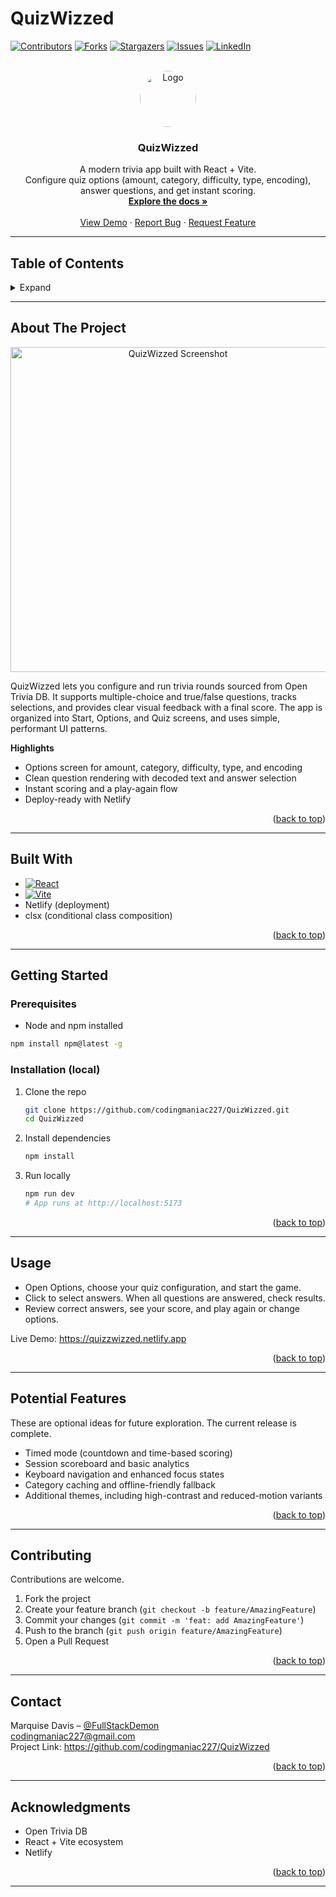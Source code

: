 # QuizWizzed

<!-- PROJECT SHIELDS -->
[![Contributors][contributors-shield]][contributors-url]
[![Forks][forks-shield]][forks-url]
[![Stargazers][stars-shield]][stars-url]
[![Issues][issues-shield]][issues-url]
[![LinkedIn][linkedin-shield]][linkedin-url]

<!-- PROJECT LOGO -->
<br />
<div align="center">
  <a href="https://github.com/codingmaniac227/QuizWizzed" target="_blank" rel="noopener">
    <img src="./logo.png" alt="Logo" width="90" height="90" style="border-radius:50%">
  </a>

  <h3 align="center">QuizWizzed</h3>

  <p align="center">
    A modern trivia app built with React + Vite.<br />
    Configure quiz options (amount, category, difficulty, type, encoding), answer questions, and get instant scoring.
    <br />
    <a href="https://github.com/codingmaniac227/QuizWizzed" target="_blank" rel="noopener"><strong>Explore the docs »</strong></a>
    <br />
    <br />
    <a href="https://quizzwizzed.netlify.app" target="_blank" rel="noopener">View Demo</a>
    ·
    <a href="https://github.com/codingmaniac227/QuizWizzed/issues" target="_blank" rel="noopener">Report Bug</a>
    ·
    <a href="https://github.com/codingmaniac227/QuizWizzed/issues" target="_blank" rel="noopener">Request Feature</a>
  </p>
</div>

---

## Table of Contents
<details>
  <summary>Expand</summary>
  <ol>
    <li><a href="#about-the-project">About The Project</a></li>
    <li><a href="#built-with">Built With</a></li>
    <li><a href="#getting-started">Getting Started</a></li>
    <li><a href="#usage">Usage</a></li>
    <li><a href="#potential-features">Potential Features</a></li>
    <li><a href="#contributing">Contributing</a></li>
    <li><a href="#contact">Contact</a></li>
    <li><a href="#acknowledgments">Acknowledgments</a></li>
  </ol>
</details>

---

## About The Project

<p align="center">
  <img src="./screenshot.png" alt="QuizWizzed Screenshot" width="520">
</p>

QuizWizzed lets you configure and run trivia rounds sourced from Open Trivia DB. It supports multiple-choice and true/false questions, tracks selections, and provides clear visual feedback with a final score. The app is organized into Start, Options, and Quiz screens, and uses simple, performant UI patterns.

**Highlights**
- Options screen for amount, category, difficulty, type, and encoding
- Clean question rendering with decoded text and answer selection
- Instant scoring and a play-again flow
- Deploy-ready with Netlify

<p align="right">(<a href="#quizwizzed">back to top</a>)</p>

---

## Built With

* [![React][React.js]][React-url]
* [![Vite][Vite.js]][Vite-url]
* Netlify (deployment)
* clsx (conditional class composition)

<p align="right">(<a href="#quizwizzed">back to top</a>)</p>

---

## Getting Started

### Prerequisites
- Node and npm installed

```sh
npm install npm@latest -g
```

### Installation (local)

1. Clone the repo
   ```sh
   git clone https://github.com/codingmaniac227/QuizWizzed.git
   cd QuizWizzed
   ```

2. Install dependencies
   ```sh
   npm install
   ```

3. Run locally
   ```sh
   npm run dev
   # App runs at http://localhost:5173
   ```

<p align="right">(<a href="#quizwizzed">back to top</a>)</p>

---

## Usage

- Open Options, choose your quiz configuration, and start the game.
- Click to select answers. When all questions are answered, check results.
- Review correct answers, see your score, and play again or change options.

Live Demo: <a href="https://quizzwizzed.netlify.app" target="_blank" rel="noopener">https://quizzwizzed.netlify.app</a>

<p align="right">(<a href="#quizwizzed">back to top</a>)</p>

---

## Potential Features

These are optional ideas for future exploration. The current release is complete.

- Timed mode (countdown and time-based scoring)
- Session scoreboard and basic analytics
- Keyboard navigation and enhanced focus states
- Category caching and offline-friendly fallback
- Additional themes, including high-contrast and reduced-motion variants

<p align="right">(<a href="#quizwizzed">back to top</a>)</p>

---

## Contributing

Contributions are welcome.

1. Fork the project  
2. Create your feature branch (`git checkout -b feature/AmazingFeature`)  
3. Commit your changes (`git commit -m 'feat: add AmazingFeature'`)  
4. Push to the branch (`git push origin feature/AmazingFeature`)  
5. Open a Pull Request  

<p align="right">(<a href="#quizwizzed">back to top</a>)</p>

---

## Contact

Marquise Davis – <a href="https://instagram.com/FullStackDemon" target="_blank" rel="noopener">@FullStackDemon</a>  
codingmaniac227@gmail.com  
Project Link: <a href="https://github.com/codingmaniac227/QuizWizzed" target="_blank" rel="noopener">https://github.com/codingmaniac227/QuizWizzed</a>

<p align="right">(<a href="#quizwizzed">back to top</a>)</p>

---

## Acknowledgments

- Open Trivia DB
- React + Vite ecosystem
- Netlify

<p align="right">(<a href="#quizwizzed">back to top</a>)</p>

---

<!-- MARKDOWN LINKS & IMAGES -->
[contributors-shield]: https://img.shields.io/github/contributors/codingmaniac227/QuizWizzed?style=for-the-badge
[contributors-url]: https://github.com/codingmaniac227/QuizWizzed/graphs/contributors
[forks-shield]: https://img.shields.io/github/forks/codingmaniac227/QuizWizzed?style=for-the-badge
[forks-url]: https://github.com/codingmaniac227/QuizWizzed/network/members
[stars-shield]: https://img.shields.io/github/stars/codingmaniac227/QuizWizzed?style=for-the-badge
[stars-url]: https://github.com/codingmaniac227/QuizWizzed/stargazers
[issues-shield]: https://img.shields.io/github/issues/codingmaniac227/QuizWizzed?style=for-the-badge
[issues-url]: https://github.com/codingmaniac227/QuizWizzed/issues
[linkedin-shield]: https://img.shields.io/badge/-LinkedIn-black.svg?style=for-the-badge&logo=linkedin&colorB=555
[linkedin-url]: https://www.linkedin.com/in/marquise-davis/
[React.js]: https://img.shields.io/badge/React-20232A?style=for-the-badge&logo=react&logoColor=61DAFB
[React-url]: https://react.dev/
[Vite.js]: https://img.shields.io/badge/Vite-646CFF?style=for-the-badge&logo=vite&logoColor=FFD62E
[Vite-url]: https://vitejs.dev/
